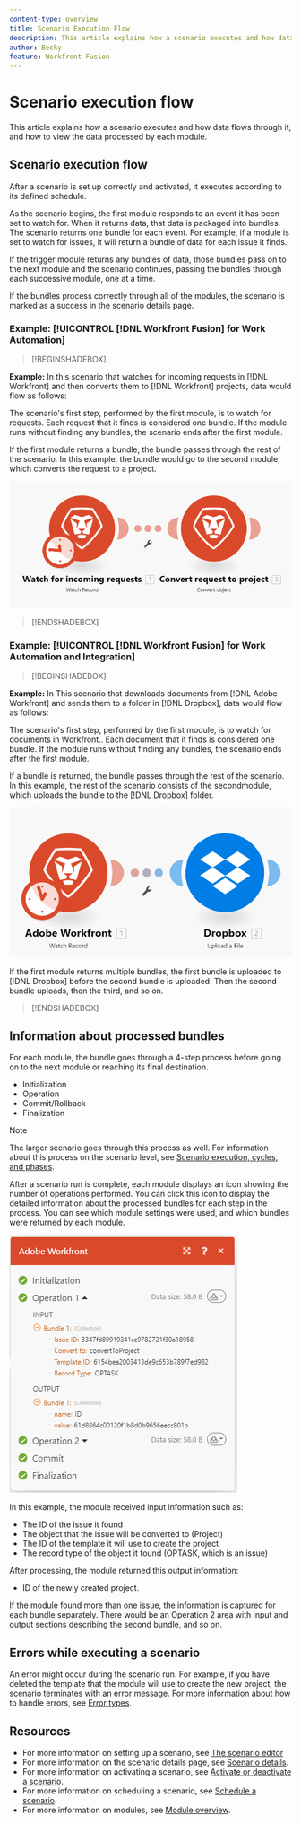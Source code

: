 ```yaml
---
content-type: overview
title: Scenario Execution Flow
description: This article explains how a scenario executes and how data flows through it. It also explains where you can find information about your processed data and how to read it.
author: Becky
feature: Workfront Fusion
---
```

# Scenario execution flow

This article explains how a scenario executes and how data flows through it, and how to view the data processed by each module.

## Scenario execution flow

After a scenario is set up correctly and activated, it executes according to its defined schedule.

As the scenario begins, the first module responds to an event it has been set to watch for. When it returns data, that data is packaged into bundles. The scenario returns one bundle for each event. For example, if a module is set to watch for issues, it will return a bundle of data for each issue it finds. 

If the trigger module returns any bundles of data, those bundles pass on to the next module and the scenario continues, passing the bundles through each successive module, one at a time.

If the bundles process correctly through all of the modules, the scenario is marked as a success in the scenario details page.

### Example: [!UICONTROL [!DNL Workfront Fusion] for Work Automation]

>[!BEGINSHADEBOX]

**Example:** In this scenario that watches for incoming requests in [!DNL Workfront] and then converts them to [!DNL Workfront] projects, data would flow as follows:

The scenario's first step, performed by the first module, is to watch for requests. Each request that it finds is considered one bundle. If the module runs without finding any bundles, the scenario ends after the first module.

If the first module returns a bundle, the bundle passes through the rest of the scenario. In this example, the bundle would go to the second module, which converts the request to a project.

![](assets/example-execution-flow-wf-only.png)

>[!ENDSHADEBOX]

### Example: [!UICONTROL [!DNL Workfront Fusion] for Work Automation and Integration]

>[!BEGINSHADEBOX]

**Example:** In This scenario that downloads documents from [!DNL Adobe Workfront] and sends them to a folder in [!DNL Dropbox], data would flow as follows:

The scenario's first step, performed by the first module, is to watch for documents in Workfront.. Each document that it finds is considered one bundle. If the module runs without finding any bundles, the scenario ends after the first module.

If a bundle is returned, the bundle passes through the rest of the scenario. In this example, the rest of the scenario consists of the secondmodule, which uploads the bundle to the [!DNL Dropbox] folder.

![](assets/example-execution-flow-wf-dropbox.png)

If the first module returns multiple bundles, the first bundle is uploaded to [!DNL Dropbox] before the second bundle is uploaded. Then the second bundle uploads, then the third, and so on.

>[!ENDSHADEBOX]

## Information about processed bundles

For each module, the bundle goes through a 4-step process before going on to the next module or reaching its final destination. 

* Initialization
* Operation
* Commit/Rollback
* Finalization

>[!NOTE]
>
>The larger scenario goes through this process as well. For information about this process on the scenario level, see [Scenario execution, cycles, and phases](/help/workfront-fusion/references/scenarios/scenario-execution-cycles-phases.md).

After a scenario run is complete, each module displays an icon showing the number of operations performed. You can click this icon to display the detailed information about the processed bundles for each step in the process. You can see which module settings were used, and which bundles were returned by each module.

![](assets/Info-processed-bundles.png)

In this example, the module received input information such as:

* The ID of the issue it found
* The object that the issue will be converted to (Project)
* The ID of the template it will use to create the project
* The record type of the object it found (OPTASK, which is an issue)

After processing, the module returned this output information:

* ID of the newly created project.

If the module found more than one issue, the information is captured for each bundle separately. There would be an Operation 2 area with input and output sections describing the second bundle, and so on.

## Errors while executing a scenario

An error might occur during the scenario run. For example, if you have deleted the template that the module will use to create the new project, the scenario terminates with an error message. For more information about how to handle errors, see [Error types](/help/workfront-fusion/references/errors/error-processing.md).

## Resources

* For more information on setting up a scenario, see [The scenario editor](/help/workfront-fusion/get-started-with-fusion/navigate-fusion/scenario-editor.md)
* For more information on the scenario details page, see [Scenario details](/help/workfront-fusion/get-started-with-fusion/navigate-fusion/scenario.details.md).
* For more information on activating a scenario, see [Activate or deactivate a scenario](/help/workfront-fusion/manage-scenarios/activate-deactivate-scenarios.md).
* For more information on scheduling a scenario, see [Schedule a scenario](/help/workfront-fusion/create-scenarios/config-scenarios-settings/schedule-a-scenario.md).
* For more information on modules, see [Module overview](/help/workfront-fusion/get-started-with-fusion/understand-fusion/module-overview.md).




